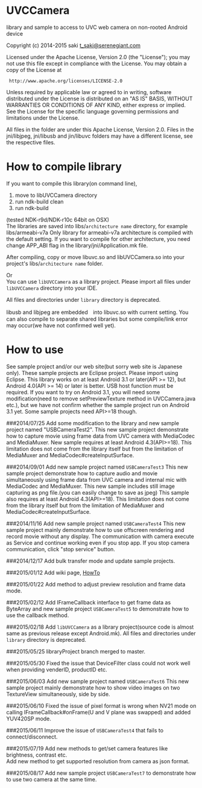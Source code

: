UVCCamera
=========

library and sample to access to UVC web camera on non-rooted Android device

Copyright (c) 2014-2015 saki t_saki@serenegiant.com

 Licensed under the Apache License, Version 2.0 (the "License");
 you may not use this file except in compliance with the License.
 You may obtain a copy of the License at

     http://www.apache.org/licenses/LICENSE-2.0

 Unless required by applicable law or agreed to in writing, software
 distributed under the License is distributed on an "AS IS" BASIS,
 WITHOUT WARRANTIES OR CONDITIONS OF ANY KIND, either express or implied.
 See the License for the specific language governing permissions and
 limitations under the License.

All files in the folder are under this Apache License, Version 2.0.
Files in the jni/libjpeg, jni/libusb and jin/libuvc folders may have a different license,
see the respective files.

How to compile library  
=========
If you want to compile this library(on command line),
 1. move to libUVCCamera directory
 2. run ndk-build clean
 3. run ndk-build

(tested NDK-r9d/NDK-r10c 64bit on OSX)  
The libraries are saved into libs/`architecture name` directory, for example libs/armeabi-v7a
Only library for armeabi-v7a architecture is compiled with the default setting.
If you want to compile for other architecture, you need change APP_ABI flag in the
library/jni/Application.mk file.

After compiling, copy or move libuvc.so and libUVCCamera.so into your project's 
libs/`architecture name` folder.

Or  
You can use `libUVCCamera` as a library project. Please import all files under `libUVCCamera`
directory into your IDE.  

All files and directories under `library` directory is deprecated.

libusb and libjpeg are embedded　into libuvc.so with current setting. You can also compile to
separate shared libraries but some compile/link error may occur(we have not confirmed well yet). 

How to use
=========
See sample project and/or our web site(but sorry web site is Japanese only).
These sample projects are Eclipse project. Please import using Eclipse.
This library works on at least Android 3.1 or later(API >= 12), but Android 4.0(API >= 14)
or later is better. USB host function must be required.
If you want to try on Android 3.1, you will need some modification(need to remove 
setPreviewTexture method in UVCCamera.java etc.), but we have not confirm whether the sample
project run on Android 3.1 yet.
Some sample projects need API>=18 though.

###2014/07/25
Add some modification to the library and new sample project named "USBCameraTest2".
This new sample project demonstrate how to capture movie using frame data from
UVC camera with MediaCodec and MediaMuxer.
New sample requires at least Android 4.3(API>=18).
This limitation does not come from the library itself but from the limitation of 
MediaMuxer and MediaCodec#createInputSurface.

###2014/09/01
Add new sample project named `USBCameraTest3`
This new sample project demonstrate how to capture audio and movie simultaneously
using frame data from UVC camera and internal mic with MediaCodec and MediaMuxer.
This new sample includes still image capturing as png file.(you can easily change to
save as jpeg) This sample also requires at least Android 4.3(API>=18).
This limitation does not come from the library itself but from the limitation of 
MediaMuxer and MediaCodec#createInputSurface.

###2014/11/16
Add new sample project named `USBCameraTest4`
This new sample project mainly demonstrate how to use offscreen rendering
and record movie without any display.
The communication with camera execute as Service and continue working
even if you stop app. If you stop camera communication, click "stop service" button.

###2014/12/17
Add bulk transfer mode and update sample projects.

###2015/01/12
Add wiki page, [HowTo](https://github.com/saki4510t/UVCCamera/wiki/howto "HowTo")

###2015/01/22
Add method to adjust preview resolution and frame data mode.

###2015/02/12
Add IFrameCallback interface to get frame data as ByteArray
and new sample project `USBCameraTest5` to demonstrate how to use the callback method.

###2015/02/18
Add `libUVCCamera` as a library project(source code is almost same as previous release except Android.mk).
All files and directories under `library` directory is deprecated.

###2015/05/25
libraryProject branch merged to master.

###2015/05/30
Fixed the issue that DeviceFilter class could not work well when providing venderID, productID etc.

###2015/06/03
Add new sample project named `USBCameraTest6`
This new sample project mainly demonstrate how to show video images on two TextureView simultaneously, side by side.

###2015/06/10
Fixed the issue of pixel format is wrong when NV21 mode on calling IFrameCallback#onFrame(U and V plane was swapped) and added YUV420SP mode.

###2015/06/11
Improve the issue of `USBCameraTest4` that fails to connect/disconnect.

###2015/07/19
Add new methods to get/set camera features like brightness, contrast etc.  
Add new method to get supported resolution from camera as json format.  

###2015/08/17
Add new sample project `USBCameraTest7` to demonstrate how to use two camera at the same time.  

